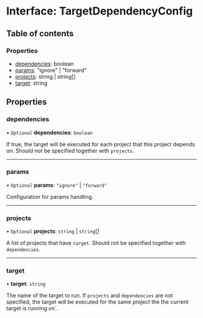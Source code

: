 # Interface: TargetDependencyConfig

## Table of contents

### Properties

- [dependencies](../../devkit/documents/TargetDependencyConfig#dependencies): boolean
- [params](../../devkit/documents/TargetDependencyConfig#params): "ignore" | "forward"
- [projects](../../devkit/documents/TargetDependencyConfig#projects): string | string[]
- [target](../../devkit/documents/TargetDependencyConfig#target): string

## Properties

### dependencies

• `Optional` **dependencies**: `boolean`

If true, the target will be executed for each project that this project depends on.
Should not be specified together with `projects`.

---

### params

• `Optional` **params**: `"ignore"` \| `"forward"`

Configuration for params handling.

---

### projects

• `Optional` **projects**: `string` \| `string`[]

A list of projects that have `target`.
Should not be specified together with `dependencies`.

---

### target

• **target**: `string`

The name of the target to run. If `projects` and `dependencies` are not specified,
the target will be executed for the same project the the current target is running on`.
